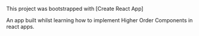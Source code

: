 This project was bootstrapped with [Create React App]

An app built whilst learning how to implement Higher Order Components in react apps.


